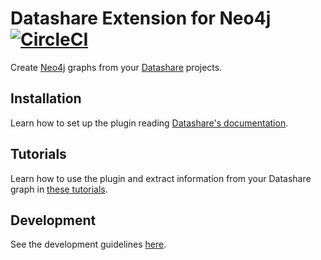 # Datashare Extension for Neo4j [![CircleCI](https://dl.circleci.com/status-badge/img/gh/ICIJ/datashare-extension-neo4j/tree/main.svg?style=svg)](https://dl.circleci.com/status-badge/redirect/gh/ICIJ/datashare-extension-neo4j/tree/main)

Create [Neo4j](https://neo4j.com/docs/getting-started/get-started-with-neo4j/graph-database/) graphs from your [Datashare](https://datashare.icij.org/) projects.

## Installation

Learn how to set up the plugin reading [Datashare's documentation](https://icij.gitbook.io/datashare/usage/explore-the-neo4j-graph).


## Tutorials

Learn how to use the plugin and extract information from your Datashare graph in [these tutorials](https://github.com/ICIJ/datashare-extension-neo4j-demos).


## Development

See the development guidelines [here](./README-dev.md).